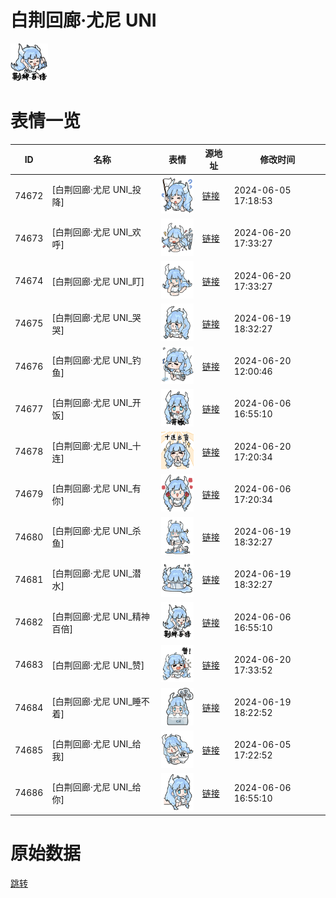 # 白荆回廊·尤尼 UNI

<img src="./cover.png" height="60" alt="cover" />

# 表情一览

|ID|名称|表情|源地址|修改时间|
|----|----|----|----|----|
|74672|[白荆回廊·尤尼 UNI_投降]|<img src="./pic/074672_%5B白荆回廊·尤尼 UNI_投降%5D.png" height="60" alt="投降"/>|[链接](https://i0.hdslb.com/bfs/garb/f812a0d5b2d9b67ee47a1e56c25138eafeff7f79.png)|2024-06-05 17:18:53|
|74673|[白荆回廊·尤尼 UNI_欢呼]|<img src="./pic/074673_%5B白荆回廊·尤尼 UNI_欢呼%5D.png" height="60" alt="欢呼"/>|[链接](https://i0.hdslb.com/bfs/garb/item/bd988537f218159ddc0f979120d30cea713c41c6.png)|2024-06-20 17:33:27|
|74674|[白荆回廊·尤尼 UNI_盯]|<img src="./pic/074674_%5B白荆回廊·尤尼 UNI_盯%5D.png" height="60" alt="盯"/>|[链接](https://i0.hdslb.com/bfs/garb/item/43e5359ce3cee7ca97a98600ed8d4f1323e1a98a.png)|2024-06-20 17:33:27|
|74675|[白荆回廊·尤尼 UNI_哭哭]|<img src="./pic/074675_%5B白荆回廊·尤尼 UNI_哭哭%5D.png" height="60" alt="哭哭"/>|[链接](https://i0.hdslb.com/bfs/garb/item/509190d7bd7999ced9dd93d2d4686d070b022cec.png)|2024-06-19 18:32:27|
|74676|[白荆回廊·尤尼 UNI_钓鱼]|<img src="./pic/074676_%5B白荆回廊·尤尼 UNI_钓鱼%5D.png" height="60" alt="钓鱼"/>|[链接](https://i0.hdslb.com/bfs/garb/item/3b4cac1d73d77b09c7e71a88805184bea808e500.png)|2024-06-20 12:00:46|
|74677|[白荆回廊·尤尼 UNI_开饭]|<img src="./pic/074677_%5B白荆回廊·尤尼 UNI_开饭%5D.png" height="60" alt="开饭"/>|[链接](https://i0.hdslb.com/bfs/garb/a2fed3297ce1fcf09d001d5dbc35c73b12c873b1.png)|2024-06-06 16:55:10|
|74678|[白荆回廊·尤尼 UNI_十连]|<img src="./pic/074678_%5B白荆回廊·尤尼 UNI_十连%5D.png" height="60" alt="十连"/>|[链接](https://i0.hdslb.com/bfs/garb/item/175462c29f1c76acf697f766a095667cea959418.png)|2024-06-20 17:20:34|
|74679|[白荆回廊·尤尼 UNI_有你]|<img src="./pic/074679_%5B白荆回廊·尤尼 UNI_有你%5D.png" height="60" alt="有你"/>|[链接](https://i0.hdslb.com/bfs/garb/a0887c1325da672b522f9034bb04ee5a8158ec7f.png)|2024-06-06 17:20:34|
|74680|[白荆回廊·尤尼 UNI_杀鱼]|<img src="./pic/074680_%5B白荆回廊·尤尼 UNI_杀鱼%5D.png" height="60" alt="杀鱼"/>|[链接](https://i0.hdslb.com/bfs/garb/item/0ef6242cab9a59bf29f7a6e764ce9d4a73add5bf.png)|2024-06-19 18:32:27|
|74681|[白荆回廊·尤尼 UNI_潜水]|<img src="./pic/074681_%5B白荆回廊·尤尼 UNI_潜水%5D.png" height="60" alt="潜水"/>|[链接](https://i0.hdslb.com/bfs/garb/item/6100ebb1033ea2788b0be3da33d0f9846b8f5179.png)|2024-06-19 18:32:27|
|74682|[白荆回廊·尤尼 UNI_精神百倍]|<img src="./pic/074682_%5B白荆回廊·尤尼 UNI_精神百倍%5D.png" height="60" alt="精神百倍"/>|[链接](https://i0.hdslb.com/bfs/garb/8cc551100b47dd712558ec42a3ace1d4189083ca.png)|2024-06-06 16:55:10|
|74683|[白荆回廊·尤尼 UNI_赞]|<img src="./pic/074683_%5B白荆回廊·尤尼 UNI_赞%5D.png" height="60" alt="赞"/>|[链接](https://i0.hdslb.com/bfs/garb/item/15f53fa405c253a35032e8ce0ff965779f2d629b.png)|2024-06-20 17:33:52|
|74684|[白荆回廊·尤尼 UNI_睡不着]|<img src="./pic/074684_%5B白荆回廊·尤尼 UNI_睡不着%5D.png" height="60" alt="睡不着"/>|[链接](https://i0.hdslb.com/bfs/garb/item/3bc12b82adf7df23ebacb81e637f6c07034e0e98.png)|2024-06-19 18:22:52|
|74685|[白荆回廊·尤尼 UNI_给我]|<img src="./pic/074685_%5B白荆回廊·尤尼 UNI_给我%5D.png" height="60" alt="给我"/>|[链接](https://i0.hdslb.com/bfs/garb/item/4284734ed9ce3a3fcbf0f094322227f9e7bd3158.png)|2024-06-05 17:22:52|
|74686|[白荆回廊·尤尼 UNI_给你]|<img src="./pic/074686_%5B白荆回廊·尤尼 UNI_给你%5D.png" height="60" alt="给你"/>|[链接](https://i0.hdslb.com/bfs/garb/00c35a3b7c1df2af2ad79b9e2977151c1de3c1c2.png)|2024-06-06 16:55:10|

# 原始数据

[跳转](./raw.json)

